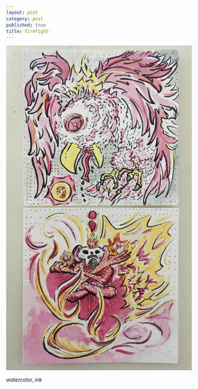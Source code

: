 ```yaml
---
layout: post
category: post
published: true
title: firefight
---
```

![firefight](/media/firefight.jpeg)
<!--more-->
<span class='date fr'>*watercolor, ink*</span><br>
  
  
  